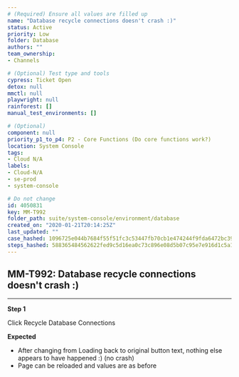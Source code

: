 ```yaml
---
# (Required) Ensure all values are filled up
name: "Database recycle connections doesn't crash :)"
status: Active
priority: Low
folder: Database
authors: ""
team_ownership: 
- Channels

# (Optional) Test type and tools
cypress: Ticket Open
detox: null
mmctl: null
playwright: null
rainforest: []
manual_test_environments: []

# (Optional)
component: null
priority_p1_to_p4: P2 - Core Functions (Do core functions work?)
location: System Console
tags: 
- Cloud N/A
labels: 
- Cloud-N/A
- se-prod
- system-console

# Do not change
id: 4050831
key: MM-T992
folder_path: suite/system-console/environment/database
created_on: "2020-01-21T20:14:25Z"
last_updated: ""
case_hashed: 1096725e044b7684f55f51fc3c53447fb70cb1e474244f9fda6472bc3937bf8b6cc6d64522f7dd438d91562c8a5d3c0e
steps_hashed: 588365484562622fed9c5d16ea0c73c896e08d5b07c95e7e916d1c5a1168eae3fc5835586d146bfd2129fc00ad33ec23
---
```


## MM-T992: Database recycle connections doesn't crash :)

---

**Step 1**

Click Recycle Database Connections

**Expected**

- After changing from Loading back to original button text, nothing else appears to have happened :) (no crash)
- Page can be reloaded and values are as before
